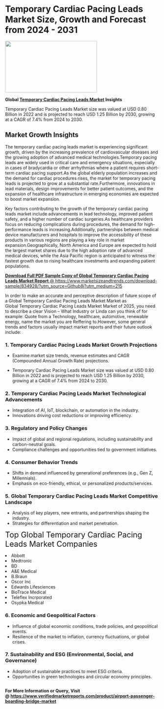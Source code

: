 <H1>Temporary Cardiac Pacing Leads Market Size, Growth and Forecast from 2024 - 2031</H1><img class="aligncenter size-medium wp-image-584254" src="https://thirdeyenews.in/wp-content/uploads/2024/09/Global-Market-Research-300x168.jpeg" alt="" width="300" height="168" /><p><strong>Global&nbsp;<a href="https://www.marketsizeandtrends.com/download-sample/834928/?utm_source=Github8j?utm_medium=215">Temporary Cardiac Pacing Leads Market</a> Insights</strong></p><p>Temporary Cardiac Pacing Leads Market size was valued at USD 0.80 Billion in 2022 and is projected to reach USD 1.25 Billion by 2030, growing at a CAGR of 7.4% from 2024 to 2030.</p><p><h2>Market Growth Insights</h2> <p>The temporary cardiac pacing leads market is experiencing significant growth, driven by the increasing prevalence of cardiovascular diseases and the growing adoption of advanced medical technologies.Temporary pacing leads are widely used in critical care and emergency situations, especially in cases of bradycardia or other arrhythmias where a patient requires short-term cardiac pacing support.As the global elderly population increases and the demand for cardiac procedures rises, the market for temporary pacing leads is projected to grow at a substantial rate.Furthermore, innovations in lead materials, design improvements for better patient outcomes, and the expansion of healthcare infrastructure in emerging economies are expected to boost market expansion.</p> <p><a href="#"></a></p> <p>Key factors contributing to the growth of the temporary cardiac pacing leads market include advancements in lead technology, improved patient safety, and a higher number of cardiac surgeries.As healthcare providers focus on reducing complications during procedures, the demand for high-performance leads is increasing.Additionally, partnerships between medical device manufacturers and hospitals to improve the accessibility of these products in various regions are playing a key role in market expansion.Geographically, North America and Europe are expected to hold the largest market shares due to the high adoption rate of advanced medical devices, while the Asia Pacific region is anticipated to witness the fastest growth due to rising healthcare investments and expanding patient populations.</p> <p><a href="#"></p><p><span class=""><strong>Download Full PDF Sample Copy of Global Temporary Cardiac Pacing Leads Market Report</strong> @ <a href="https://www.marketsizeandtrends.com/download-sample/834928/?utm_source=Github8j?utm_medium=215" target="_blank">https://www.marketsizeandtrends.com/download-sample/834928/?utm_source=Github8j?utm_medium=215</a></span></p><p>In order to make an accurate and perceptive description of future scope of a Global&nbsp;Temporary Cardiac Pacing Leads Market Market as Global&nbsp;Temporary Cardiac Pacing Leads Market Market of 2025, you need to describe a clear Vision &ndash; What Industry or Linda can you think of for example: Quote from a Technology, healthcare, automotive, renewable energy, name the market you are Reffering to.However, some general trends and factors usually impact market reports and their future outlook include:</p><h3>1.&nbsp;<strong>Temporary Cardiac Pacing Leads Market Growth Projections</strong></h3><ul><li>Examine market size trends, revenue estimates and CAGR (Compounded Annual Growth Rate) projections.</li><li><p>Temporary Cardiac Pacing Leads Market size was valued at USD 0.80 Billion in 2022 and is projected to reach USD 1.25 Billion by 2030, growing at a CAGR of 7.4% from 2024 to 2030.</p></li></ul><h3>2.&nbsp;<strong>Temporary Cardiac Pacing Leads Market Technological Advancements</strong></h3><ul><li>Integration of AI, IoT, blockchain, or automation in the industry.</li><li>Innovations driving cost reductions or improving efficiency.</li></ul><h3>3.&nbsp;<strong>Regulatory and Policy Changes</strong></h3><ul><li>Impact of global and regional regulations, including sustainability and carbon-neutral goals.</li><li>Compliance challenges and opportunities tied to government initiatives.</li></ul><h3>4.&nbsp;<strong>Consumer Behavior Trends</strong></h3><ul><li>Shifts in demand influenced by generational preferences (e.g., Gen Z, Millennials).</li><li>Emphasis on eco-friendly, ethical, or personalized products/services.</li></ul><h3>5.&nbsp;<strong>Global Temporary Cardiac Pacing Leads Market Competitive Landscape</strong></h3><ul><li>Analysis of key players, new entrants, and partnerships shaping the industry.</li><li>Strategies for differentiation and market penetration.</li></ul><p data-pm-slice="1 1 []"><span style="color: inherit; font-family: inherit; font-size: 25px;">Top Global Temporary Cardiac Pacing Leads Market Companies</span></p><div class="" data-test-id=""><p><li>Abbott</li><li> Medtronic</li><li> BD</li><li> A&E Medical</li><li> B.Braun</li><li> Oscor Inc</li><li> Edwards Lifesciences</li><li> BioTrace Medical</li><li> Teleflex Incrporated</li><li> Osypka Medical</li></p></div><h3>6.&nbsp;<strong>Economic and Geopolitical Factors</strong></h3><ul><li>Influence of global economic conditions, trade policies, and geopolitical events.</li><li>Resilience of the market to inflation, currency fluctuations, or global crises.</li></ul><h3>7.&nbsp;<strong>Sustainability and ESG (Environmental, Social, and Governance)</strong></h3><ul><li>Adoption of sustainable practices to meet ESG criteria.</li><li>Opportunities in green technologies and circular economy principles.</li></ul><h2><strong style="font-size: 14px;">For More Information or Query, Visit @&nbsp;</strong><a style="background-color: #ffffff; font-size: 14px;" href="https://www.marketsizeandtrends.com/report/temporary-cardiac-pacing-leads-market/" target="_blank">https://www.verifiedmarketreports.com/product/airport-passenger-boarding-bridge-market</a></h2>
